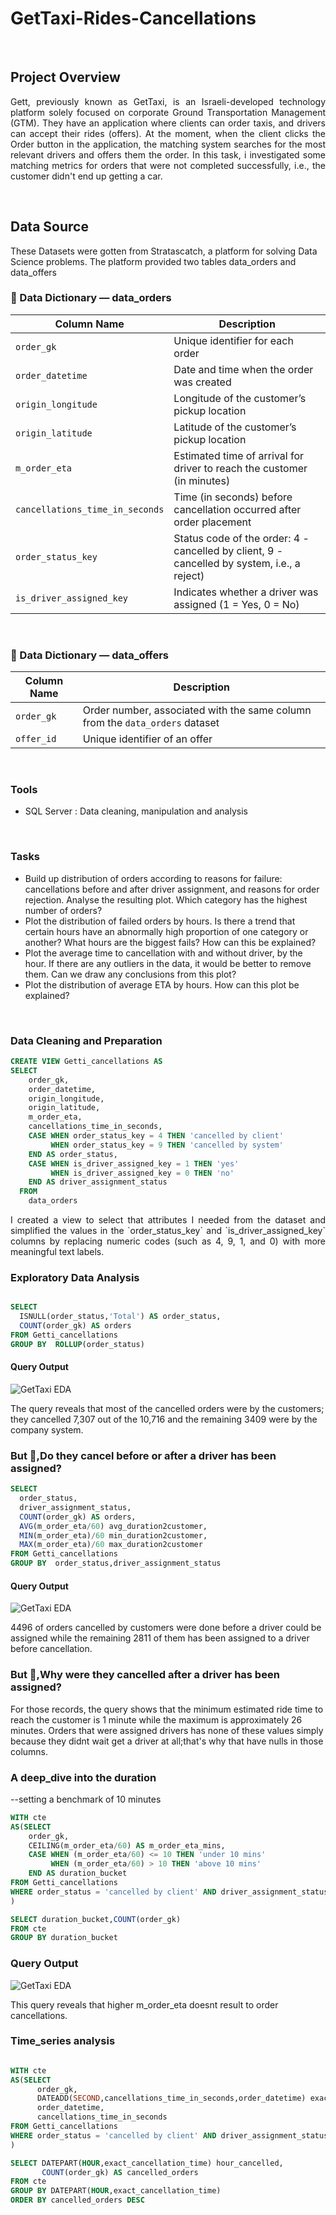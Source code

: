 # GetTaxi-Rides-Cancellations
 
&nbsp;

## Project Overview
<p align="justify">
Gett, previously known as GetTaxi, is an Israeli-developed technology platform solely focused on corporate Ground Transportation Management (GTM). They have an application where clients can order taxis, and drivers can accept their rides (offers). At the moment, when the client clicks the Order button in the application, the matching system searches for the most relevant drivers and offers them the order. In this task, i investigated some matching metrics for orders that were not completed successfully, i.e., the customer didn't end up getting a car.
</p>
  
&nbsp;

## Data Source
These Datasets were gotten from Stratascatch, a platform for solving Data Science problems. The platform provided two tables data_orders and data_offers

### 📖 Data Dictionary — data_orders  

| **Column Name**              | **Description**                                                                 |
|------------------------------|---------------------------------------------------------------------------------|
| `order_gk`                   | Unique identifier for each order                                                 |
| `order_datetime`             | Date and time when the order was created                                         |
| `origin_longitude`           | Longitude of the customer’s pickup location                                      |
| `origin_latitude`            | Latitude of the customer’s pickup location                                       |
| `m_order_eta`                | Estimated time of arrival for driver to reach the customer (in minutes)          |
| `cancellations_time_in_seconds` | Time (in seconds) before cancellation occurred after order placement          |
| `order_status_key`           | Status code of the order: 4 - cancelled by client, 9 - cancelled by system, i.e., a reject)                            |
| `is_driver_assigned_key`     | Indicates whether a driver was assigned (1 = Yes, 0 = No)                        |



&nbsp; 
### 📖 Data Dictionary — data_offers  

| **Column Name**              | **Description**                                                                 |
|------------------------------|---------------------------------------------------------------------------------|
| `order_gk`                   |Order number, associated with the same column from the `data_orders` dataset                                                |
| `offer_id`                   |  Unique identifier of an offer                                                  |


&nbsp; 

### Tools
- SQL Server : Data cleaning, manipulation and analysis

&nbsp; 

### Tasks
- Build up distribution of orders according to reasons for failure: cancellations before and after driver assignment, and reasons for order rejection. Analyse the resulting plot. Which category has the highest number of orders?
- Plot the distribution of failed orders by hours. Is there a trend that certain hours have an abnormally high proportion of one category or another? What hours are the biggest fails? How can this be explained?
- Plot the average time to cancellation with and without driver, by the hour. If there are any outliers in the data, it would be better to remove them. Can we draw any conclusions from this plot?
- Plot the distribution of average ETA by hours. How can this plot be explained?

&nbsp; 

### Data Cleaning and Preparation

```sql
CREATE VIEW Getti_cancellations AS 
SELECT
    order_gk,
    order_datetime,
    origin_longitude,
    origin_latitude,
    m_order_eta,
    cancellations_time_in_seconds,
    CASE WHEN order_status_key = 4 THEN 'cancelled by client'
         WHEN order_status_key = 9 THEN 'cancelled by system'
    END AS order_status,
    CASE WHEN is_driver_assigned_key = 1 THEN 'yes'
         WHEN is_driver_assigned_key = 0 THEN 'no'
    END AS driver_assignment_status
  FROM 
    data_orders
  ```
<p align="justify">
I created a view to select that attributes I needed from the dataset and simplified the values in the `order_status_key` and `is_driver_assigned_key` columns by replacing numeric codes (such as 4, 9, 1, and 0) with more meaningful text labels.
</p>
    

### Exploratory Data Analysis

```sql

SELECT
  ISNULL(order_status,'Total') AS order_status,
  COUNT(order_gk) AS orders
FROM Getti_cancellations
GROUP BY  ROLLUP(order_status)
```

#### Query Output
![GetTaxi EDA](gettaxi_eda.PNG)

The query reveals that most of the cancelled orders were by the customers; they cancelled 7,307  out of the 10,716 and the remaining 3409 were by the company system.


### But 🤔,Do they cancel before or after a driver has been assigned? 

```sql
SELECT
  order_status,
  driver_assignment_status,
  COUNT(order_gk) AS orders,
  AVG(m_order_eta/60) avg_duration2customer,
  MIN(m_order_eta)/60 min_duration2customer,
  MAX(m_order_eta)/60 max_duration2customer
FROM Getti_cancellations
GROUP BY  order_status,driver_assignment_status
```
#### Query Output
![GetTaxi EDA](getti4.PNG)

4496 of orders cancelled by customers were done before a driver could be assigned while the remaining  2811 of them has been assigned to a driver before cancellation.

### But 🤔,Why were they cancelled after a driver has been assigned? 

For those records, the query shows that the minimum estimated ride time to reach the customer is 1 minute while the maximum is approximately 26 minutes. Orders that were assigned drivers has none of these values simply because they didnt wait get a driver at all;that's why that have nulls in those columns. 



### A deep_dive into the duration
--setting a  benchmark of 10 minutes
```sql
WITH cte 
AS(SELECT 
    order_gk,
    CEILING(m_order_eta/60) AS m_order_eta_mins,
    CASE WHEN (m_order_eta/60) <= 10 THEN 'under 10 mins'
         WHEN (m_order_eta/60) > 10 THEN 'above 10 mins'
    END AS duration_bucket   
FROM Getti_cancellations
WHERE order_status = 'cancelled by client' AND driver_assignment_status = 'yes'
)

SELECT duration_bucket,COUNT(order_gk)
FROM cte
GROUP BY duration_bucket

```
### Query Output
![GetTaxi EDA](getti5.PNG)

This query reveals that higher m_order_eta doesnt result to order cancellations.



### Time_series analysis
```sql

WITH cte 
AS(SELECT 
      order_gk,
      DATEADD(SECOND,cancellations_time_in_seconds,order_datetime) exact_cancellation_time,
      order_datetime,
      cancellations_time_in_seconds
FROM Getti_cancellations
WHERE order_status = 'cancelled by client' AND driver_assignment_status = 'yes'
)

SELECT DATEPART(HOUR,exact_cancellation_time) hour_cancelled,
       COUNT(order_gk) AS cancelled_orders
FROM cte
GROUP BY DATEPART(HOUR,exact_cancellation_time)
ORDER BY cancelled_orders DESC
```



